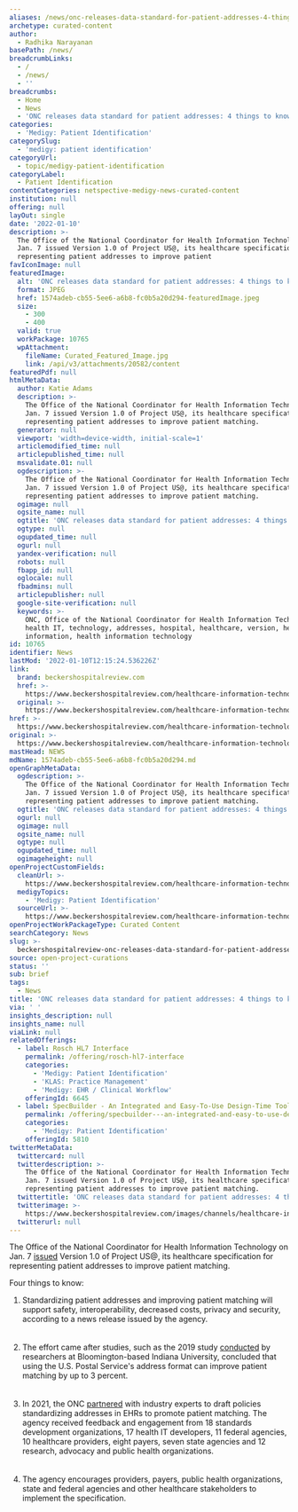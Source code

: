 ```yaml
---
aliases: /news/onc-releases-data-standard-for-patient-addresses-4-things-to-know
archetype: curated-content
author:
  - Radhika Narayanan
basePath: /news/
breadcrumbLinks:
  - /
  - /news/
  - ''
breadcrumbs:
  - Home
  - News
  - 'ONC releases data standard for patient addresses: 4 things to know'
categories:
  - 'Medigy: Patient Identification'
categorySlug:
  - 'medigy: patient identification'
categoryUrl:
  - topic/medigy-patient-identification
categoryLabel:
  - Patient Identification
contentCategories: netspective-medigy-news-curated-content
institution: null
offering: null
layOut: single
date: '2022-01-10'
description: >-
  The Office of the National Coordinator for Health Information Technology on
  Jan. 7 issued Version 1.0 of Project US@, its healthcare specification for
  representing patient addresses to improve patient
favIconImage: null
featuredImage:
  alt: 'ONC releases data standard for patient addresses: 4 things to know'
  format: JPEG
  href: 1574adeb-cb55-5ee6-a6b8-fc0b5a20d294-featuredImage.jpeg
  size:
    - 300
    - 400
  valid: true
  workPackage: 10765
  wpAttachment:
    fileName: Curated_Featured_Image.jpg
    link: /api/v3/attachments/20582/content
featuredPdf: null
htmlMetaData:
  author: Katie Adams
  description: >-
    The Office of the National Coordinator for Health Information Technology on
    Jan. 7 issued Version 1.0 of Project US@, its healthcare specification for
    representing patient addresses to improve patient matching.
  generator: null
  viewport: 'width=device-width, initial-scale=1'
  articlemodified_time: null
  articlepublished_time: null
  msvalidate.01: null
  ogdescription: >-
    The Office of the National Coordinator for Health Information Technology on
    Jan. 7 issued Version 1.0 of Project US@, its healthcare specification for
    representing patient addresses to improve patient matching.
  ogimage: null
  ogsite_name: null
  ogtitle: 'ONC releases data standard for patient addresses: 4 things to know'
  ogtype: null
  ogupdated_time: null
  ogurl: null
  yandex-verification: null
  robots: null
  fbapp_id: null
  oglocale: null
  fbadmins: null
  articlepublisher: null
  google-site-verification: null
  keywords: >-
    ONC, Office of the National Coordinator for Health Information Technology,
    health IT, technology, addresses, hospital, healthcare, version, health
    information, health information technology
id: 10765
identifier: News
lastMod: '2022-01-10T12:15:24.536226Z'
link:
  brand: beckershospitalreview.com
  href: >-
    https://www.beckershospitalreview.com/healthcare-information-technology/onc-releases-data-standard-for-patient-addresses-4-things-to-know.html
  original: >-
    https://www.beckershospitalreview.com/healthcare-information-technology/onc-releases-data-standard-for-patient-addresses-4-things-to-know.html
href: >-
  https://www.beckershospitalreview.com/healthcare-information-technology/onc-releases-data-standard-for-patient-addresses-4-things-to-know.html
original: >-
  https://www.beckershospitalreview.com/healthcare-information-technology/onc-releases-data-standard-for-patient-addresses-4-things-to-know.html
mastHead: NEWS
mdName: 1574adeb-cb55-5ee6-a6b8-fc0b5a20d294.md
openGraphMetaData:
  ogdescription: >-
    The Office of the National Coordinator for Health Information Technology on
    Jan. 7 issued Version 1.0 of Project US@, its healthcare specification for
    representing patient addresses to improve patient matching.
  ogtitle: 'ONC releases data standard for patient addresses: 4 things to know'
  ogurl: null
  ogimage: null
  ogsite_name: null
  ogtype: null
  ogupdated_time: null
  ogimageheight: null
openProjectCustomFields:
  cleanUrl: >-
    https://www.beckershospitalreview.com/healthcare-information-technology/onc-releases-data-standard-for-patient-addresses-4-things-to-know.html
  medigyTopics:
    - 'Medigy: Patient Identification'
  sourceUrl: >-
    https://www.beckershospitalreview.com/healthcare-information-technology/onc-releases-data-standard-for-patient-addresses-4-things-to-know.html
openProjectWorkPackageType: Curated Content
searchCategory: News
slug: >-
  beckershospitalreview-onc-releases-data-standard-for-patient-addresses-4-things-to-know
source: open-project-curations
status: ''
sub: brief
tags:
  - News
title: 'ONC releases data standard for patient addresses: 4 things to know'
via: ' '
insights_description: null
insights_name: null
viaLink: null
relatedOfferings:
  - label: Rosch HL7 Interface
    permalink: /offering/rosch-hl7-interface
    categories:
      - 'Medigy: Patient Identification'
      - 'KLAS: Practice Management'
      - 'Medigy: EHR / Clinical Workflow'
    offeringId: 6645
  - label: SpecBuilder - An Integrated and Easy-To-Use Design-Time Toolkit
    permalink: /offering/specbuilder---an-integrated-and-easy-to-use-design-time-toolkit
    categories:
      - 'Medigy: Patient Identification'
    offeringId: 5810
twitterMetaData:
  twittercard: null
  twitterdescription: >-
    The Office of the National Coordinator for Health Information Technology on
    Jan. 7 issued Version 1.0 of Project US@, its healthcare specification for
    representing patient addresses to improve patient matching.
  twittertitle: 'ONC releases data standard for patient addresses: 4 things to know'
  twitterimage: >-
    https://www.beckershospitalreview.com/images/channels/healthcare-information-technology/6.jpg
  twitterurl: null
---
```

<p>The Office of the National Coordinator for Health Information Technology on Jan. 7 <a href="https://www.healthit.gov/buzz-blog/health-data/todays-the-day-for-project-us">issued</a> Version 1.0 of Project US@, its healthcare specification for representing patient addresses to improve patient matching.</p><p>Four things to know:</p><ol><li>Standardizing patient addresses and improving patient matching will support safety, interoperability, decreased costs, privacy and security, according to a news release issued by the agency.<br><br>&nbsp;</li><li>The effort came after studies, such as the 2019 study <a href="https://www.pewtrusts.org/en/research-and-analysis/articles/2019/03/22/standardized-demographic-data-aids-patient-matching-rates-study-shows">conducted</a> by researchers at Bloomington-based Indiana University, concluded that using the U.S. Postal Service's address format can improve patient matching by up to 3 percent.<br><br>&nbsp;</li><li>In 2021, the ONC <a href="https://www.beckershospitalreview.com/ehrs/onc-to-standardize-ehr-address-data.html">partnered</a> with industry experts to draft policies standardizing addresses in EHRs to promote patient matching. The agency received feedback and engagement from 18 standards development organizations, 17 health IT developers, 11 federal agencies, 10 healthcare providers, eight payers, seven state agencies and 12 research, advocacy and public health organizations.<br><br>&nbsp;</li><li>The agency encourages providers, payers, public health organizations, state and federal agencies and other healthcare stakeholders to implement the specification.<br>&nbsp;</li></ol>